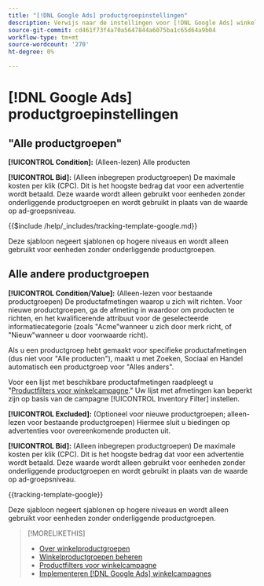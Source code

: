 ```yaml
---
title: "[!DNL Google Ads] productgroepinstellingen"
description: Verwijs naar de instellingen voor [!DNL Google Ads] winkelgroepen.
source-git-commit: cd461f73f4a70a5647844a6075ba1c65d64a9b04
workflow-type: tm+mt
source-wordcount: '270'
ht-degree: 0%

---
```


# [!DNL Google Ads] productgroepinstellingen

## &quot;Alle productgroepen&quot;

**[!UICONTROL Condition]:** (Alleen-lezen) Alle producten

**[!UICONTROL Bid]:** (Alleen inbegrepen productgroepen) De maximale kosten per klik (CPC). Dit is het hoogste bedrag dat voor een advertentie wordt betaald. Deze waarde wordt alleen gebruikt voor eenheden zonder onderliggende productgroepen en wordt gebruikt in plaats van de waarde op ad-groepsniveau.

<!-- **[!UICONTROL Tracking Template]:** -->

{{$include /help/_includes/tracking-template-google.md}}

Deze sjabloon negeert sjablonen op hogere niveaus en wordt alleen gebruikt voor eenheden zonder onderliggende productgroepen.

## Alle andere productgroepen

**[!UICONTROL Condition/Value]:** (Alleen-lezen voor bestaande productgroepen) De productafmetingen waarop u zich wilt richten. Voor nieuwe productgroepen, ga de afmeting in waardoor om producten te richten, en het kwalificerende attribuut voor de geselecteerde informatiecategorie (zoals &quot;Acme&quot;wanneer u zich door merk richt, of &quot;Nieuw&quot;wanneer u door voorwaarde richt).

Als u een productgroep hebt gemaakt voor specifieke productafmetingen (dus niet voor &quot;Alle producten&quot;), maakt u met Zoeken, Sociaal en Handel automatisch een productgroep voor &quot;Alles anders&quot;.

Voor een lijst met beschikbare productafmetingen raadpleegt u &quot;[Productfilters voor winkelcampagne](/help/search-social-commerce/campaign-management/campaigns/shopping-campaign-product-filters.md).&quot; Uw lijst met afmetingen kan beperkt zijn op basis van de campagne [!UICONTROL Inventory Filter] instellen.

**[!UICONTROL Excluded]:** (Optioneel voor nieuwe productgroepen; alleen-lezen voor bestaande productgroepen) Hiermee sluit u biedingen op advertenties voor overeenkomende producten uit.

**[!UICONTROL Bid]:** (Alleen inbegrepen productgroepen) De maximale kosten per klik (CPC). Dit is het hoogste bedrag dat voor een advertentie wordt betaald. Deze waarde wordt alleen gebruikt voor eenheden zonder onderliggende productgroepen en wordt gebruikt in plaats van de waarde op ad-groepsniveau.

<!-- **[!UICONTROL Tracking Template]:** -->

<!-- ExL can't handle the same include twice in the same file, so using a snippet for the second occurrence.

{{$include /help/_includes/tracking-template-google.md}}
-->

{{tracking-template-google}}

Deze sjabloon negeert sjablonen op hogere niveaus en wordt alleen gebruikt voor eenheden zonder onderliggende productgroepen.

>[!MORELIKETHIS]
>
>* [Over winkelproductgroepen](product-group-about.md)
>* [Winkelproductgroepen beheren](product-group-manage.md)
>* [Productfilters voor winkelcampagne](/help/search-social-commerce/campaign-management/campaigns/shopping-campaign-product-filters.md)
>* [Implementeren [!DNL Google Ads] winkelcampagnes](/help/search-social-commerce/campaign-management/special-campaign-types/google-shopping-campaigns.md)

